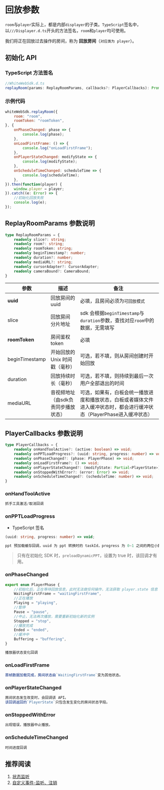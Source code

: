 # 回放参数

`room`与`player`实际上，都是内部`displayer`的子类。`TypeScript`签名中，以`///Displayer.d.ts`开头的方法签名，`room`和`player`均可使用。

我们将正在回放过去操作的房间，称为 **回放房间**（`对应类为 player`）。

## 初始化 API

### TypeScript 方法签名

```typescript
//WhiteWebSdk.d.ts
replayRoom(params: ReplayRoomParams, callbacks?: PlayerCallbacks): Promise<Player>;
```

### 示例代码

```js
whiteWebSdk.replayRoom({
    room: "room",
    roomToken: "roomToken",
}, {
    onPhaseChanged: phase => {
        console.log(phase);
    },
    onLoadFirstFrame: () => {
        console.log("onLoadFirstFrame");
    },
    onPlayerStateChanged: modifyState => {
        console.log(modifyState);
    },
    onScheduleTimeChanged: scheduleTime => {
        console.log(scheduleTime);
    },
}).then(function(player) {
    window.player = player;
}).catch((e: Error) => {
    //初始化回放失败
    console.log(e);
});
```

## ReplayRoomParams 参数说明

```typescript
type ReplayRoomParams = {
    readonly slice?: string;
    readonly room?: string;
    readonly roomToken: string;
    readonly beginTimestamp?: number;
    readonly duration?: number;
    readonly mediaURL?: string;
    readonly cursorAdapter?: CursorAdapter;
    readonly cameraBound?: CameraBound;
}
```

| 参数 |  描述 | 备注 |
| ---- | ---- | --- |
| **uuid** | 回放房间的 uuid |必填，且房间必须为`可回放模式`|
| slice | 回放房间 分片地址 |sdk 会根据`beginTimestamp`与`duration`参数，查找对应`room`中的数据，无需填写|
| **roomToken** | 房间鉴权 token | 必填 |
| beginTimestamp | 开始回放的 Unix 时间戳（毫秒） | 可选，若不填，则从房间创建时开始回放 |
| duration | 回放持续时长（毫秒）| 可选，若不填，则持续到最后一次用户全部退出的时间 |
| mediaURL | 音视频地址（由sdk负责同步播放状态）| 可选，如果有，白板会统一播放进度和播放状态，白板或者媒体文件进入缓冲状态时，都会进行缓冲状态（PlayerPhase进入缓冲状态）|

## PlayerCallbacks 参数说明

```typescript
type PlayerCallbacks = {
    readonly onHandToolActive?: (active: boolean) => void;
    readonly onPPTLoadProgress?: (uuid: string, progress: number) => void;
    readonly onPhaseChanged?: (phase: PlayerPhase) => void;
    readonly onLoadFirstFrame?: () => void;
    readonly onPlayerStateChanged?: (modifyState: Partial<PlayerState>) => void;
    readonly onStoppedWithError?: (error: Error) => void;
    readonly onScheduleTimeChanged?: (scheduleTime: number) => void;
}
```

### **onHandToolActive**

```js
抓手工具激活/取消回调
```

### **onPPTLoadProgress**

* TypeScript 签名
```typescript
(uuid: string, progress: number) => void;
```

```js
ppt 预加载缓存回调，uuid 为 ppt 转换时的 taskId，progress 为 0~1 之间的两位小数。
```

>只有在初始化 SDK 时，`preloadDynamicPPT`，设置为 true 时，该回调才有用。

### **onPhaseChanged**

```typescript
export enum PlayerPhase {
    //初始化后，正在等待回放信息，此时无法做任何操作，无法获取 player.state 信息
    WaitingFirstFrame = "waitingFirstFrame",
    //正在播放
    Playing = "playing",
    //暂停
    Pause = "pause",
    //中止，无法再次播放，需要重新初始化新的实例
    Stopped = "stop",
    //播放完成
    Ended = "ended",
    //缓冲中
    Buffering = "buffering",
}
```

```js
播放器状态变化回调
```

### **onLoadFirstFrame**

```js
首帧数据加载完成，房间状态由`WaitingFirstFrame`变为其他状态。
```

### **onPlayerStateChanged**

```js
房间状态发生改变时，会回调该 API。
该回调返回的`PlayerState`只包含发生变化的房间状态字段。
```

### **onStoppedWithError**

```js
出现错误，播放器中止播放。
```

### **onScheduleTimeChanged**

```js
时间进度回调
```

## 推荐阅读

1. [状态监听](../features/state.md)
1. [自定义事件-监听、注销](../features/events.md)